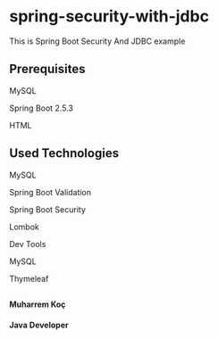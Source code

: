 # spring-security-with-jdbc

This is Spring Boot Security And JDBC example

## Prerequisites
MySQL

Spring Boot 2.5.3

HTML

## Used Technologies


MySQL

Spring Boot Validation

Spring Boot Security

Lombok

Dev Tools

MySQL

Thymeleaf

##
#### Muharrem Koç
   #### Java Developer
